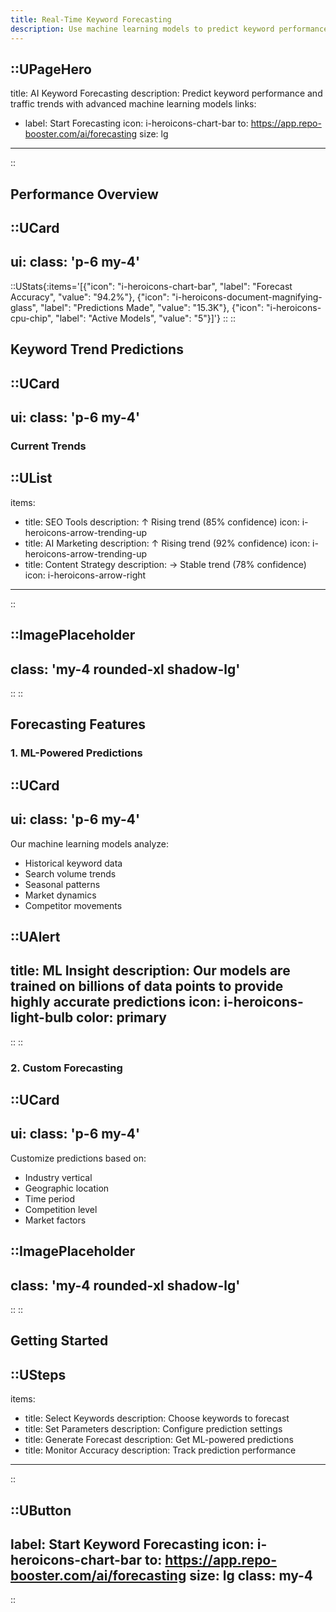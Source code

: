 ```yaml
---
title: Real-Time Keyword Forecasting
description: Use machine learning models to predict keyword performance and traffic trends
---
```


::UPageHero
---
title: AI Keyword Forecasting
description: Predict keyword performance and traffic trends with advanced machine learning models
links:
  - label: Start Forecasting
    icon: i-heroicons-chart-bar
    to: https://app.repo-booster.com/ai/forecasting
    size: lg
---
::

## Performance Overview

::UCard
---
ui:
  class: 'p-6 my-4'
---
::UStats{:items='[{"icon": "i-heroicons-chart-bar", "label": "Forecast Accuracy", "value": "94.2%"}, {"icon": "i-heroicons-document-magnifying-glass", "label": "Predictions Made", "value": "15.3K"}, {"icon": "i-heroicons-cpu-chip", "label": "Active Models", "value": "5"}]'}
::
::

## Keyword Trend Predictions

::UCard
---
ui:
  class: 'p-6 my-4'
---
### Current Trends

::UList
---
items:
  - title: SEO Tools
    description: ↑ Rising trend (85% confidence)
    icon: i-heroicons-arrow-trending-up
  - title: AI Marketing
    description: ↑ Rising trend (92% confidence)
    icon: i-heroicons-arrow-trending-up
  - title: Content Strategy
    description: → Stable trend (78% confidence)
    icon: i-heroicons-arrow-right
---
::

::ImagePlaceholder
---
class: 'my-4 rounded-xl shadow-lg'
---
::
::

## Forecasting Features

### 1. ML-Powered Predictions
::UCard
---
ui:
  class: 'p-6 my-4'
---
Our machine learning models analyze:
- Historical keyword data
- Search volume trends
- Seasonal patterns
- Market dynamics
- Competitor movements

::UAlert
---
title: ML Insight
description: Our models are trained on billions of data points to provide highly accurate predictions
icon: i-heroicons-light-bulb
color: primary
---
::
::

### 2. Custom Forecasting
::UCard
---
ui:
  class: 'p-6 my-4'
---
Customize predictions based on:
- Industry vertical
- Geographic location
- Time period
- Competition level
- Market factors

::ImagePlaceholder
---
class: 'my-4 rounded-xl shadow-lg'
---
::
::

## Getting Started

::USteps
---
items:
  - title: Select Keywords
    description: Choose keywords to forecast
  - title: Set Parameters
    description: Configure prediction settings
  - title: Generate Forecast
    description: Get ML-powered predictions
  - title: Monitor Accuracy
    description: Track prediction performance
---
::

::UButton
---
label: Start Keyword Forecasting
icon: i-heroicons-chart-bar
to: https://app.repo-booster.com/ai/forecasting
size: lg
class: my-4
---
::
